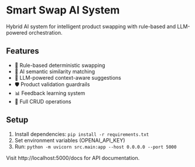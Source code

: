 # Smart Swap AI System

Hybrid AI system for intelligent product swapping with rule-based and LLM-powered orchestration.

## Features
- 🎯 Rule-based deterministic swapping
- 🧠 AI semantic similarity matching
- 🤖 LLM-powered context-aware suggestions
- 🛡️ Product validation guardrails
- 📊 Feedback learning system
- 🔄 Full CRUD operations

## Setup
1. Install dependencies: `pip install -r requirements.txt`
2. Set environment variables (OPENAI_API_KEY)
3. Run: `python -m uvicorn src.main:app --host 0.0.0.0 --port 5000`

Visit http://localhost:5000/docs for API documentation.
